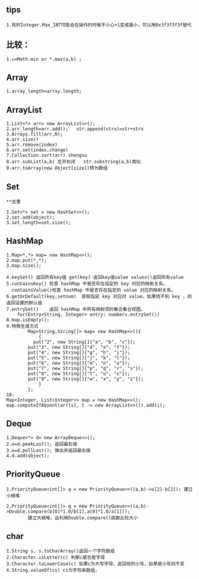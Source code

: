 

## tips

    1.有时Integer.Max_INT可能会在操作的时候不小心+1变成最小，可以用0x3f3f3f3f替代


## 比较：
    1.c=Math.min or *.max(a,b) ;

## Array
    1.array_length=array.length;


## ArrayList
    1.List<*> arr= new ArrayList<>();
    2.arr_length=arr.add();   str.append(strx)=str+strx
    3.Arrays.fill(arr,0);
    4.arr.size()
    5.arr.remove(index)
    6.arr.set(index,change)
    7.Collection.sort(arr) shengxu
    8.arr.subList(a,b) 左开右闭   str.substring(a,b)类似
    9.arr.toArray(new Object[size])转为数组
## Set
    **去重

    1.Set<*> set = new HashSet<>();
    2.set.add(object);
    3.set_length=set.size();

## HashMap
    1.Map<*,*> map= new HashMap<>();
    2.map.put(*,*);
    3.map.size();

    4.keySet() 返回所有key值 get(key) 返回key值value values()返回所有value
    5.containsKey()	检查 hashMap 中是否存在指定的 key 对应的映射关系。
      containsValue()检查 hashMap 中是否存在指定的 value 对应的映射关系。
    6.getOrDefault(key,setnum)	获取指定 key 对应对 value，如果找不到 key ，则返回设置的默认值
    7.entrySet()	返回 hashMap 中所有映射项的集合集合视图。
        for(Entry<String, Integer> entry: numbers.entrySet())
    8.map.isEmpty();
    9.特殊生成方式
            Map<String,String[]> map= new HashMap<>(){
                {
              put("2", new String[]{"a", "b", "c"});
            put("3", new String[]{"d", "e", "f"});
            put("4", new String[]{"g", "h", "i"});
            put("5", new String[]{"j", "k", "l"});
            put("6", new String[]{"m", "n", "o"});
            put("7", new String[]{"p", "q", "r", "s"});
            put("8", new String[]{"t", "u", "v"});
            put("9", new String[]{"w", "x", "y", "z"});                  
                }
            };
    10. 
    Map<Integer, List<Integer>> map = new HashMap<>();
    map.computeIfAbsent(arr[i], t -> new ArrayList<>()).add(i);
## Deque
    1.Deque<*> d= new ArrayDeque<>();
    2.o=d.peekLast(); 返回最右端
    3.o=d.pollLast(); 弹出并返回最右端
    4.d.add(object);

## PriorityQueue

    1.PriorityQueue<int[]> q = new PriorityQueue<>((a,b)->a[2]-b[2]); 建立小根堆

    2.PriorityQueue<int[]> q = new PriorityQueue<>((a,b)->Double.compare(b[0]*1.0/b[1],a[0]*1.0/a[1]));
            建立大根堆，且利用Double.compare()函数比较大小

## char
    1.String s, s.toCharArray()返回一个字符数组
    2.Character.isLetter(c) 判断c是否是字母
    3.Character.toLowerCase(c) 如果c为大写字母，返回他的小写，如果是小写则不变
    4.String.valueOf(cs) cs为字符串数组， 


